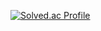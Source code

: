 [![Solved.ac Profile](http://mazassumnida.wtf/api/v2/generate_badge?boj=SJ70)](https://solved.ac/sj70/)
